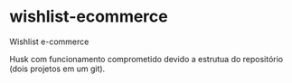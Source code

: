 # wishlist-ecommerce
Wishlist e-commerce

Husk com funcionamento comprometido devido a estrutua do repositório (dois projetos em um git).
